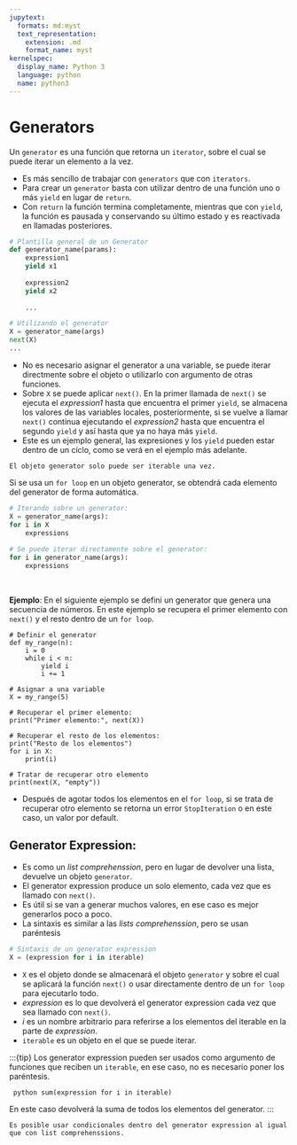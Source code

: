 ```yaml
---
jupytext:
  formats: md:myst
  text_representation:
    extension: .md
    format_name: myst
kernelspec:
  display_name: Python 3
  language: python
  name: python3
---
```


# Generators

Un `generator` es una función que retorna un `iterator`, sobre el cual se puede iterar un elemento a la vez.
- Es más sencillo de trabajar con `generators` que con `iterators`. 
- Para crear un `generator` basta con utilizar dentro de una función uno o más `yield` en lugar de `return`. 
- Con `return` la función termina completamente, mientras que con `yield`, la función es pausada y conservando su último estado y es reactivada en llamadas posteriores. 
```python
# Plantilla general de un Generator
def generator_name(params):
    expression1
    yield x1
    
    expression2 
    yield x2
    
    ...

# Utilizando el generator
X = generator_name(args)
next(X)
...
```
- No es necesario asignar el generator a una variable, se puede iterar directmente sobre el objeto o utilizarlo con argumento de otras funciones.
- Sobre `X` se puede aplicar `next()`. En la primer llamada de `next()` se ejecuta el _expression1_ hasta que encuentra el primer `yield`, se almacena los valores de las variables locales, posteriormente, si se vuelve a llamar `next()` continua ejecutando el _expression2_ hasta que encuentra el segundo `yield` y así hasta que ya no haya más `yield`. 
- Este es un ejemplo general, las expresiones y los `yield` pueden estar dentro de un cíclo, como se verá en el ejemplo más adelante.


```{warning} 
El objeto generator solo puede ser iterable una vez.
```

Si se usa un `for loop` en un objeto generator, se obtendrá cada elemento del generator de forma automática.
```python
# Iterando sobre un generator:
X = generator_name(args):
for i in X
    expressions
    
# Se puede iterar directamente sobre el generator:
for i in generator_name(args):
    expressions
```

<br>

**Ejemplo**: En el siguiente ejemplo se defini un generator que genera una secuencia de números. En este ejemplo se recupera el primer elemento con `next()` y el resto dentro de un `for loop`.

```{code-cell} python3
# Definir el generator
def my_range(n):
    i = 0
    while i < n:
        yield i
        i += 1

# Asignar a una variable
X = my_range(5)

# Recuperar el primer elemento:
print("Primer elemento:", next(X))
        
# Recuperar el resto de los elementos: 
print("Resto de los elementos")
for i in X:
    print(i)

# Tratar de recuperar otro elemento
print(next(X, "empty"))
```
- Después de agotar todos los elementos en el `for loop`, si se trata de recuperar otro elemento se retorna un error `StopIteration` o en este caso, un valor por default.

## Generator Expression:

- Es como un _list comprehenssion_, pero en lugar de devolver una lista, devuelve un objeto `generator`.
- El generator expression produce un solo elemento, cada vez que es llamado con `next()`. 
- Es útil si se van a generar muchos valores, en ese caso es mejor generarlos poco a poco. 
- La sintaxis es similar a las _lists comprehenssion_, pero se usan paréntesis
```python
# Sintaxis de un generator expression
X = (expression for i in iterable)
```
- `X` es el objeto donde se almacenará el objeto `generator` y sobre el cual se aplicará la función `next()` o usar directamente dentro de un `for loop` para ejecutarlo todo.
- _expression_ es lo que devolverá el generator expression cada vez que sea llamado con `next()`.
- _i_ es un nombre arbitrario para referirse a los elementos del iterable en la parte de _expression_.
- `iterable` es un objeto en el que se puede iterar.

:::{tip} Los generator expression pueden ser usados como argumento de funciones que reciben un `iterable`, en ese caso, no es necesario poner los paréntesis.

<code> python
sum(expression for i in iterable) 
</code>

En este caso devolverá la suma de todos los elementos del generator.
:::

```{note}
Es posible usar condicionales dentro del generator expression al igual que con list comprehenssions.
```

